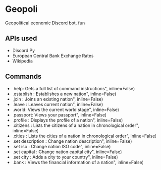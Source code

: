 # Geopoli
Geopolitical economic Discord bot, fun

## APIs used
 * Discord Py
 * European Central Bank Exchange Rates
 * Wikipedia

## Commands
 * .help: Gets a full list of command instructions", inline=False)
 * .establish <nation-name>: Establishes a new nation", inline=False)
 * .join <nation-name>: Joins an existing nation", inline=False)
 * .leave <nation-name>: Leaves current nation", inline=False)
 * .world: Views the current world stage", inline=False)
 * .passport: Views your passport", inline=False)
 * .profile <nation-name>: Displays the profile of a nation", inline=False)
 * .citizens <nation-name>: Lists the citizens of a nation in chronological order", inline=False)
 * .cities <nation-name>: Lists the cities of a nation in chronological order", inline=False)
 * .set description <nation-name> <description>: Change nation description", inline=False)
 * .set iso <nation-name> <iso>: Change nation ISO code", inline=False)
 * .set capital <nation-name> <city>: Change nation capital city", inline=False)
 * .set city <nation-name> <city>: Adds a city to your country", inline=False)
 * .bank <nation-name>: Views the financial information of a nation", inline=False)
